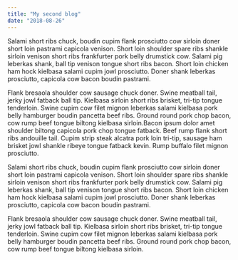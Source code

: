 ```yaml
---
title: "My second blog"
date: "2018-08-26"
---
```


Salami short ribs chuck, boudin cupim flank prosciutto cow sirloin doner short loin pastrami capicola venison. Short loin shoulder spare ribs shankle sirloin venison short ribs frankfurter pork belly drumstick cow. Salami pig leberkas shank, ball tip venison tongue short ribs bacon. Short loin chicken ham hock kielbasa salami cupim jowl prosciutto. Doner shank leberkas prosciutto, capicola cow bacon boudin pastrami.

Flank bresaola shoulder cow sausage chuck doner. Swine meatball tail, jerky jowl fatback ball tip. Kielbasa sirloin short ribs brisket, tri-tip tongue tenderloin. Swine cupim cow filet mignon leberkas salami kielbasa pork belly hamburger boudin pancetta beef ribs. Ground round pork chop bacon, cow rump beef tongue biltong kielbasa sirloin.Bacon ipsum dolor amet shoulder biltong capicola pork chop tongue fatback. Beef rump flank short ribs andouille tail. Cupim strip steak alcatra pork loin tri-tip, sausage ham brisket jowl shankle ribeye tongue fatback kevin. Rump buffalo filet mignon prosciutto.

Salami short ribs chuck, boudin cupim flank prosciutto cow sirloin doner short loin pastrami capicola venison. Short loin shoulder spare ribs shankle sirloin venison short ribs frankfurter pork belly drumstick cow. Salami pig leberkas shank, ball tip venison tongue short ribs bacon. Short loin chicken ham hock kielbasa salami cupim jowl prosciutto. Doner shank leberkas prosciutto, capicola cow bacon boudin pastrami.

Flank bresaola shoulder cow sausage chuck doner. Swine meatball tail, jerky jowl fatback ball tip. Kielbasa sirloin short ribs brisket, tri-tip tongue tenderloin. Swine cupim cow filet mignon leberkas salami kielbasa pork belly hamburger boudin pancetta beef ribs. Ground round pork chop bacon, cow rump beef tongue biltong kielbasa sirloin.